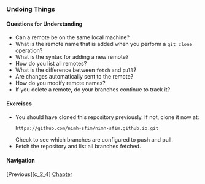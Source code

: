 ### Undoing Things

#### Questions for Understanding
- Can a remote be on the same local machine?
- What is the remote name that is added when you perform a `git clone`
  operation?
- What is the syntax for adding a new remote?
- How do you list all remotes?
- What is the difference between `fetch` and `pull`?
- Are changes automatically sent to the remote?
- How do you modify remote names?
- If you delete a remote, do your branches continue to track it?


#### Exercises
- You should have cloned this repository previously.
  If not, clone it now at:
  ```
  https://github.com/nimh-sfim/nimh-sfim.github.io.git
  ```
  Check to see which branches are configured to push and pull.
- Fetch the repository and list all branches fetched.
  
#### Navigation
[Previous][c_2_4]
[Chapter][c2]

[c2_4]: <chapter_2_4.md>
[c2]: <chapter_2.md>
